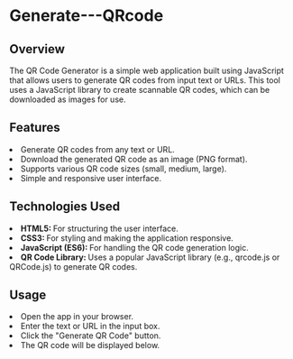  <h1>Generate---QRcode</h1>
 <h2>Overview</h2>
<p>The QR Code Generator is a simple web application built using JavaScript that allows users to generate QR codes from input text or URLs. This tool uses a JavaScript library to create scannable QR codes, which can be downloaded as images for use.</p>

<h2>Features</h2>
<li>Generate QR codes from any text or URL.</li>
<li>Download the generated QR code as an image (PNG format).</li>
<li>Supports various QR code sizes (small, medium, large).</li>
<li>Simple and responsive user interface.</li>
<h2>Technologies Used</h2>
<li><strong>HTML5: </strong>For structuring the user interface.</li>
<li><strong>CSS3: </strong>For styling and making the application responsive.</li>
<li><strong>JavaScript (ES6): </strong>For handling the QR code generation logic.</li>
<li><strong>QR Code Library: </strong>Uses a popular JavaScript library (e.g., qrcode.js or QRCode.js) to generate QR codes.</li>
<h2>Usage</h2>
<li>Open the app in your browser.</li>
<li>Enter the text or URL in the input box.</li>
<li>Click the "Generate QR Code" button.</li>
<li>The QR code will be displayed below.</li>
